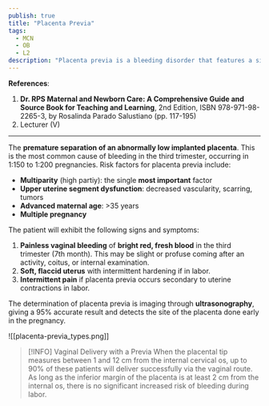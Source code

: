 ```yaml
---
publish: true
title: "Placenta Previa"
tags:
  - MCN
  - OB
  - L2
description: "Placenta previa is a bleeding disorder that features a site of implantation at the lower segment of the uterus. The level of implantation is used to classify the degree of cervical obstruction."
---
```

**References**:
 1. **Dr. RPS Maternal and Newborn Care: A Comprehensive Guide and Source Book for Teaching and Learning**, 2nd Edition, ISBN 978-971-98-2265-3, by Rosalinda Parado Salustiano (pp. 117-195)
 2. Lecturer (V)

___

The **premature separation of an abnormally low implanted placenta**. This is the most common cause of bleeding in the third trimester, occurring in 1:150 to 1:200 pregnancies. Risk factors for placenta previa include:
- **Multiparity** (high partiy): the single **most important** factor
- **Upper uterine segment dysfunction**: decreased vascularity, scarring, tumors
- **Advanced maternal age**: >35 years
- **Multiple pregnancy**

The patient will exhibit the following signs and symptoms:
1. **Painless vaginal bleeding** of **bright red, fresh blood** in the third trimester (7th month). This may be slight or profuse coming after an activity, coitus, or internal examination.
2. **Soft, flaccid uterus** with intermittent hardening if in labor.
3. **Intermittent pain** if placenta previa occurs secondary to uterine contractions in labor.

The determination of placenta previa is imaging through **ultrasonography**, giving a 95% accurate result and detects the site of the placenta done early in the pregnancy.

![[placenta-previa_types.png]]

>[!INFO] Vaginal Delivery with a Previa
>When the placental tip measures between 1 and 12 cm from the internal cervical os, up to 90% of these patients will deliver successfully via the vaginal route. As long as the inferior margin of the placenta is at least 2 cm from the internal os, there is no significant increased risk of bleeding during labor.
